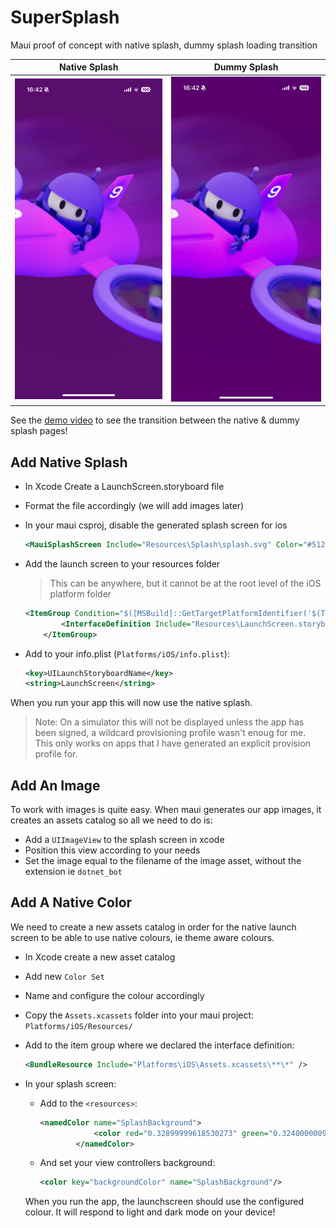 # SuperSplash
Maui proof of concept with native splash, dummy splash loading transition

| Native Splash                                       | Dummy Splash                                       |
| --------------------------------------------------- | -------------------------------------------------- |
| ![Native Splash Screen]( assets/native_splash.PNG ) | ![Native Splash Screen]( assets/dummy_splash.PNG ) |

See the [demo video](assets/demo.MP4) to see the transition between the native & dummy splash pages!

## Add Native Splash

- In Xcode Create a LaunchScreen.storyboard file

- Format the file accordingly (we will add images later)

- In your maui csproj, disable the generated splash screen for ios
  ```xml
  <MauiSplashScreen Include="Resources\Splash\splash.svg" Color="#512BD4" BaseSize="128,128" Condition="$([MSBuild]::GetTargetPlatformIdentifier('$(TargetFramework)')) != 'ios'"/>
  ```

- Add the launch screen to your resources folder

  > This can be anywhere, but it cannot be at the root level of the iOS platform folder

  ```xml
  <ItemGroup Condition="$([MSBuild]::GetTargetPlatformIdentifier('$(TargetFramework)')) == 'ios'">
          <InterfaceDefinition Include="Resources\LaunchScreen.storyboard"/>
      </ItemGroup>
  ```

- Add to your info.plist (`Platforms/iOS/info.plist`):

  ```xml
  <key>UILaunchStoryboardName</key>
  <string>LaunchScreen</string>
  ```

When you run your app this will now use the native splash.

> Note: On a simulator this will not be displayed unless the app has been signed, a wildcard provisioning profile wasn't enoug for me. This only works on apps that I have generated an explicit provision profile for.

## Add An Image

To work with images is quite easy. When maui generates our app images, it creates an assets catalog so all we need to do is:

- Add a `UIImageView` to the splash screen in xcode
- Position this view according to your needs
- Set the image equal to the filename of the image asset, without the extension ie `dotnet_bot`



## Add A Native Color

We need to create a new assets catalog in order for the native launch screen to be able to use native colours, ie theme aware colours.

- In Xcode create a new asset catalog

- Add new `Color Set`

- Name and configure the colour accordingly

- Copy the `Assets.xcassets` folder into your maui project: `Platforms/iOS/Resources/`

- Add to the item group where we declared the interface definition:

  ```xml
  <BundleResource Include="Platforms\iOS\Assets.xcassets\**\*" />
  ```

- In your splash screen:

  - Add to the `<resources>`:
    ```xml
    <namedColor name="SplashBackground">
                <color red="0.32899999618530273" green="0.32400000095367432" blue="0.4779999852180481" alpha="0.33000001311302185" colorSpace="custom" customColorSpace="sRGB"/>
            </namedColor>
    ```

  - And set your view controllers background:

    ```xml
    <color key="backgroundColor" name="SplashBackground"/>
    ```

  When you run the app, the launchscreen should use the configured colour. It will respond to light and dark mode on your device!
